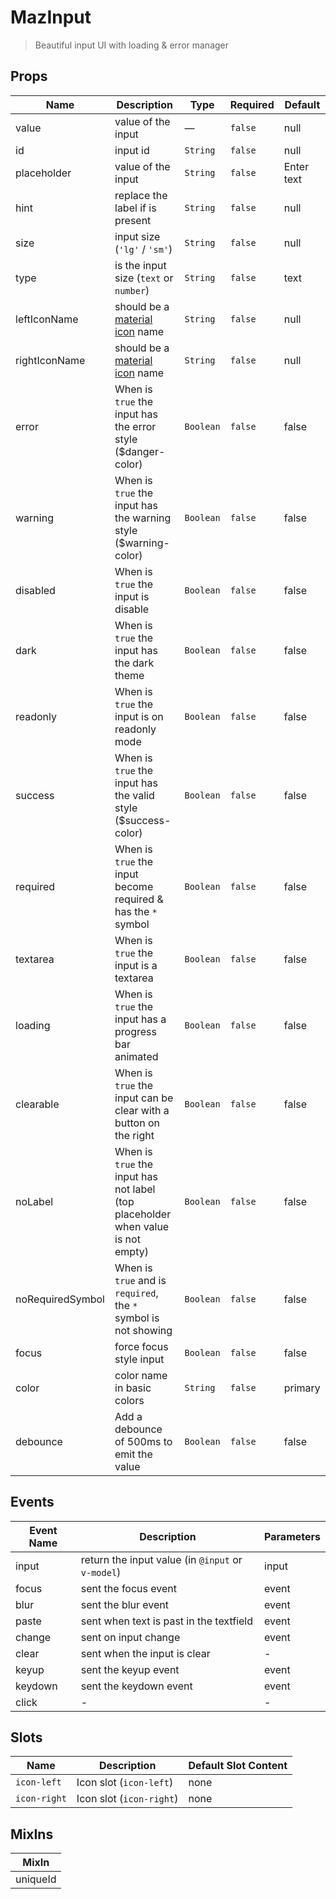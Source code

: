 # MazInput

> Beautiful input UI with loading & error manager

## Props

<!-- @vuese:MazInput:props:start -->

| Name             | Description                                                                      | Type      | Required | Default    |
| ---------------- | -------------------------------------------------------------------------------- | --------- | -------- | ---------- |
| value            | value of the input                                                               | —         | `false`  | null       |
| id               | input id                                                                         | `String`  | `false`  | null       |
| placeholder      | value of the input                                                               | `String`  | `false`  | Enter text |
| hint             | replace the label if is present                                                  | `String`  | `false`  | null       |
| size             | input size (`'lg'` / `'sm'`)                                                     | `String`  | `false`  | null       |
| type             | is the input size (`text` or `number`)                                           | `String`  | `false`  | text       |
| leftIconName     | should be a [material icon](https://material.io/resources/icons/) name           | `String`  | `false`  | null       |
| rightIconName    | should be a [material icon](https://material.io/resources/icons/) name           | `String`  | `false`  | null       |
| error            | When is `true` the input has the error style (\$danger-color)                    | `Boolean` | `false`  | false      |
| warning          | When is `true` the input has the warning style (\$warning-color)                 | `Boolean` | `false`  | false      |
| disabled         | When is `true` the input is disable                                              | `Boolean` | `false`  | false      |
| dark             | When is `true` the input has the dark theme                                      | `Boolean` | `false`  | false      |
| readonly         | When is `true` the input is on readonly mode                                     | `Boolean` | `false`  | false      |
| success          | When is `true` the input has the valid style (\$success-color)                   | `Boolean` | `false`  | false      |
| required         | When is `true` the input become required & has the `*` symbol                    | `Boolean` | `false`  | false      |
| textarea         | When is `true` the input is a textarea                                           | `Boolean` | `false`  | false      |
| loading          | When is `true` the input has a progress bar animated                             | `Boolean` | `false`  | false      |
| clearable        | When is `true` the input can be clear with a button on the right                 | `Boolean` | `false`  | false      |
| noLabel          | When is `true` the input has not label (top placeholder when value is not empty) | `Boolean` | `false`  | false      |
| noRequiredSymbol | When is `true` and is `required`, the `*` symbol is not showing                  | `Boolean` | `false`  | false      |
| focus            | force focus style input                                                          | `Boolean` | `false`  | false      |
| color            | color name in basic colors                                                       | `String`  | `false`  | primary    |
| debounce         | Add a debounce of 500ms to emit the value                                        | `Boolean` | `false`  | false      |

<!-- @vuese:MazInput:props:end -->

## Events

<!-- @vuese:MazInput:events:start -->

| Event Name | Description                                       | Parameters |
| ---------- | ------------------------------------------------- | ---------- |
| input      | return the input value (in `@input` or `v-model`) | input      |
| focus      | sent the focus event                              | event      |
| blur       | sent the blur event                               | event      |
| paste      | sent when text is past in the textfield           | event      |
| change     | sent on input change                              | event      |
| clear      | sent when the input is clear                      | -          |
| keyup      | sent the keyup event                              | event      |
| keydown    | sent the keydown event                            | event      |
| click      | -                                                 | -          |

<!-- @vuese:MazInput:events:end -->

## Slots

<!-- @vuese:MazInput:slots:start -->

| Name         | Description              | Default Slot Content |
| ------------ | ------------------------ | -------------------- |
| `icon-left`  | Icon slot (`icon-left`)  | none                 |
| `icon-right` | Icon slot (`icon-right`) | none                 |

<!-- @vuese:MazInput:slots:end -->

## MixIns

<!-- @vuese:MazInput:mixIns:start -->

| MixIn    |
| -------- |
| uniqueId |

<!-- @vuese:MazInput:mixIns:end -->
